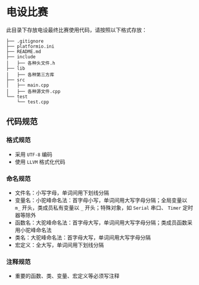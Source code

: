 # 电设比赛

此目录下存放电设最终比赛使用代码，请按照以下格式存放：

```
├── .gitignore
├── platformio.ini
├── README.md
├── include
│   ├── 各种头文件.h
├── lib
│   ├── 各种第三方库
├── src
│   ├── main.cpp
│   ├── 各种源文件.cpp
└── test
    └── test.cpp
```

## 代码规范

### 格式规范

- 采用 `UTF-8` 编码
- 使用 `LLVM` 格式化代码

### 命名规范

- 文件名：小写字母，单词间用下划线分隔
- 变量名：小驼峰命名法：首字母小写，单词间用大写字母分隔；全局变量以 `m_` 开头，类成员私有变量以 `_` 开头；特殊对象，如 `Serial` 串口、 `Timer` 定时器等除外
- 函数名：大驼峰命名法：首字母大写，单词间用大写字母分隔；类成员函数采用小驼峰命名法
- 类名：大驼峰命名法：首字母大写，单词间用大写字母分隔
- 宏定义：全大写，单词间用下划线分隔

### 注释规范

- 重要的函数、类、变量、宏定义等必须写注释
